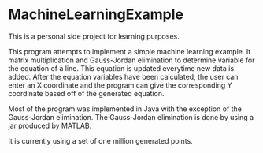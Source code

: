 # MachineLearningExample

This is a personal side project for learning purposes.

This program attempts to implement a simple machine learning example. It matrix multiplication and Gauss-Jordan elimination to determine variable for the equation of a line. This equation is updated everytime new data is added. After the equation variables have been calculated, the user can enter an X coordinate and the program can give the corresponding Y coordinate based off of the generated equation.

Most of the program was implemented in Java with the exception of the Gauss-Jordan elimination. The Gauss-Jordan elimination is done by using a jar produced by MATLAB.

It is currently using a set of one million generated points.
